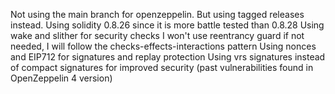Not using the main branch for openzeppelin. But using tagged releases instead.
Using solidity 0.8.26 since it is more battle tested than 0.8.28
Using wake and slither for security checks
I won't use reentrancy guard if not needed, I will follow the checks-effects-interactions pattern
Using nonces and EIP712 for signatures and replay protection
Using vrs signatures instead of compact signatures for improved security (past vulnerabilities found in OpenZeppelin 4 version)
